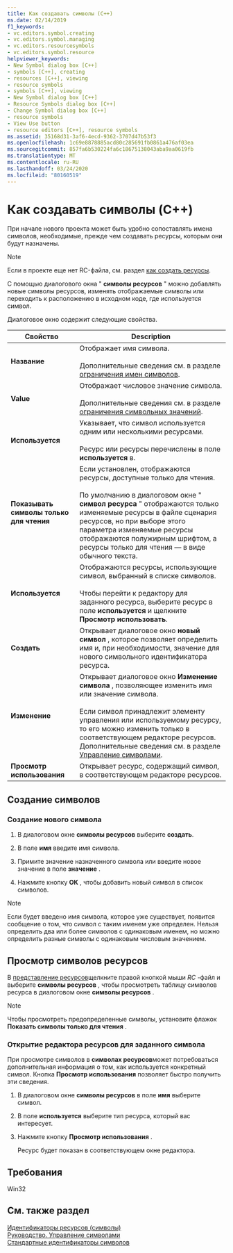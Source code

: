 ```yaml
---
title: Как создавать символы (C++)
ms.date: 02/14/2019
f1_keywords:
- vc.editors.symbol.creating
- vc.editors.symbol.managing
- vc.editors.resourcesymbols
- vc.editors.symbol.resource
helpviewer_keywords:
- New Symbol dialog box [C++]
- symbols [C++], creating
- resources [C++], viewing
- resource symbols
- symbols [C++], viewing
- New Symbol dialog box [C++]
- Resource Symbols dialog box [C++]
- Change Symbol dialog box [C++]
- resource symbols
- View Use button
- resource editors [C++], resource symbols
ms.assetid: 35168d31-3af6-4ecd-9362-3707d47b53f3
ms.openlocfilehash: 1c69e8878885acd80c285691fb0861a476af03ea
ms.sourcegitcommit: 857fa6b530224fa6c18675138043aba9aa0619fb
ms.translationtype: MT
ms.contentlocale: ru-RU
ms.lasthandoff: 03/24/2020
ms.locfileid: "80160519"
---
```

# <a name="how-to-create-symbols-c"></a>Как создавать символы (C++)

При начале нового проекта может быть удобно сопоставлять имена символов, необходимые, прежде чем создавать ресурсы, которым они будут назначены.

> [!NOTE]
> Если в проекте еще нет RC-файла, см. раздел [как создать ресурсы](../windows/how-to-create-a-resource-script-file.md).

С помощью диалогового окна " **символы ресурсов** " можно добавлять новые символы ресурсов, изменять отображаемые символы или переходить к расположению в исходном коде, где используется символ.

Диалоговое окно содержит следующие свойства.

|Свойство|Description|
|--------------------------|------------------------------------------|
|**Название**|Отображает имя символа.<br/><br/>Дополнительные сведения см. в разделе [ограничения имен символов](../windows/symbol-name-restrictions.md).|
|**Value**|Отображает числовое значение символа.<br/><br/>Дополнительные сведения см. в разделе [ограничения символьных значений](../windows/symbol-value-restrictions.md).|
|**Используется**|Указывает, что символ используется одним или несколькими ресурсами.<br/><br/>Ресурс или ресурсы перечислены в поле **используется** в.|
|**Показывать символы только для чтения**|Если установлен, отображаются ресурсы, доступные только для чтения.<br/><br/>По умолчанию в диалоговом окне " **символ ресурса** " отображаются только изменяемые ресурсы в файле сценария ресурсов, но при выборе этого параметра изменяемые ресурсы отображаются полужирным шрифтом, а ресурсы только для чтения — в виде обычного текста.|
|**Используется**|Отображаются ресурсы, использующие символ, выбранный в списке символов.<br/><br/>Чтобы перейти к редактору для заданного ресурса, выберите ресурс в поле **используется** и щелкните **Просмотр использовать**.|
|**Создать**|Открывает диалоговое окно **новый символ** , которое позволяет определить имя и, при необходимости, значение для нового символьного идентификатора ресурса.|
|**Изменение**|Открывает диалоговое окно **Изменение символа** , позволяющее изменить имя или значение символа.<br/><br/>Если символ принадлежит элементу управления или используемому ресурсу, то его можно изменить только в соответствующем редакторе ресурсов. Дополнительные сведения см. в разделе [Управление символами](../windows/changing-unassigned-symbols.md).|
|**Просмотр использования**|Открывает ресурс, содержащий символ, в соответствующем редакторе ресурсов.|

## <a name="create-symbols"></a>Создание символов

### <a name="to-create-a-new-symbol"></a>Создание нового символа

1. В диалоговом окне **символы ресурсов** выберите **создать**.

1. В поле **имя** введите имя символа.

1. Примите значение назначенного символа или введите новое значение в поле **значение** .

1. Нажмите кнопку **ОК** , чтобы добавить новый символ в список символов.

> [!NOTE]
> Если будет введено имя символа, которое уже существует, появится сообщение о том, что символ с таким именем уже определен. Нельзя определить два или более символов с одинаковым именем, но можно определить разные символы с одинаковым числовым значением.

## <a name="to-view-resource-symbols"></a>Просмотр символов ресурсов

В [представление ресурсов](how-to-create-a-resource-script-file.md#create-resources)щелкните правой кнопкой мыши *RC* -файл и выберите **символы ресурсов** , чтобы просмотреть таблицу символов ресурса в диалоговом окне **символы ресурсов** .

> [!NOTE]
> Чтобы просмотреть предопределенные символы, установите флажок **Показать символы только для чтения** .

### <a name="to-open-the-resource-editor-for-a-given-symbol"></a>Открытие редактора ресурсов для заданного символа

При просмотре символов в **символах ресурсов**может потребоваться дополнительная информация о том, как используется конкретный символ. Кнопка **Просмотр использования** позволяет быстро получить эти сведения.

1. В диалоговом окне **символы ресурсов** в поле **имя** выберите символ.

1. В поле **используется** выберите тип ресурса, который вас интересует.

1. Нажмите кнопку **Просмотр использования** .

   Ресурс будет показан в соответствующем окне редактора.

## <a name="requirements"></a>Требования

Win32

## <a name="see-also"></a>См. также раздел

[Идентификаторы ресурсов (символы)](../windows/symbols-resource-identifiers.md)<br/>
[Руководство. Управление символами](../windows/changing-a-symbol-or-symbol-name-id.md)<br/>
[Стандартные идентификаторы символов](../windows/predefined-symbol-ids.md)<br/>
